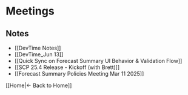 # Meetings

## Notes

 - [[DevTime Notes]]
 - [[DevTime_Jun 13]]
 - [[Quick Sync on Forecast Summary UI Behavior & Validation Flow]]
 - [[SCP 25.4 Release - Kickoff (with Brett)]]
 - [[Forecast Summary Policies Meeting Mar 11 2025]]

[[Home|← Back to Home]]
